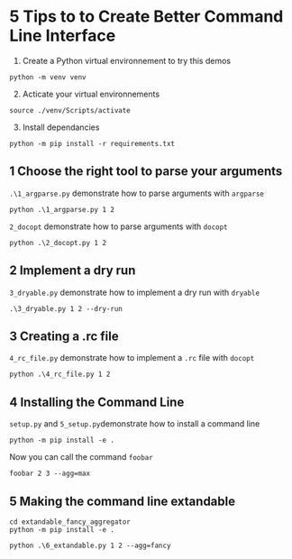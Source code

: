 # 5 Tips to to Create Better Command Line Interface

1. Create a Python virtual environnement to try this demos

```
python -m venv venv
```

2. Acticate your virtual environnements

```
source ./venv/Scripts/activate
```

3. Install dependancies 

```
python -m pip install -r requirements.txt
```

## 1 Choose the right tool to parse your arguments

`.\1_argparse.py` demonstrate how to parse arguments with `argparse`

```
python .\1_argparse.py 1 2
```

`2_docopt` demonstrate how to parse arguments with `docopt`

```
python .\2_docopt.py 1 2
```

## 2 Implement a dry run

`3_dryable.py` demonstrate how to implement a dry run with `dryable`

```
.\3_dryable.py 1 2 --dry-run
```

## 3 Creating a .rc file

`4_rc_file.py` demonstrate how to implement a `.rc` file with `docopt`

```
python .\4_rc_file.py 1 2
```

## 4 Installing the Command Line

`setup.py` and `5_setup.py`demonstrate how to install a command line

```
python -m pip install -e .
```

Now you can call the command `foobar`

```
foobar 2 3 --agg=max
```

## 5 Making the command line extandable


```
cd extandable_fancy_aggregator
python -m pip install -e .
```

```
python .\6_extandable.py 1 2 --agg=fancy
```

